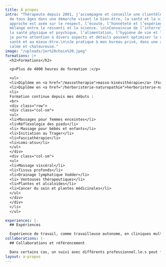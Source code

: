 ```yaml
---
title: À propos
intro: "Thérapeute depuis 2001, j’accompagne et conseille une clientèle variée et
  de tous âges dans une démarche visant le bien-être, la santé et la vitalité. Mon
  approche est axée sur le respect, l’écoute, l’honnêteté et l’expérience. Un juste
  mélange entre le ressenti et la science. \n\nConvaincue de l’interrelation entre
  la santé physique et psychique, l’alimentation, l’hygiène de vie et l’environnement,
  je porte attention à divers aspects et détails pouvant optimiser le retour à la
  santé et au mieux-être.\n\nJe pratique à mon bureau privé, dans une ambiance professionnelle,
  calme et chaleureuse."
image: "/uploads/1er%20choix%20.jpeg"
formations: |+
  <h2>Formations</h2>

  <p>Plus de 4000 heures de formation :</p>

  <ul>
  <li>Diplôme en <a href="/massotherapie">masso-kinésithérapie</a> (Formation chez <a href="https://www.kineconcept.com/fr/" target="_blank">Kiné-Concept</a>)</li>
  <li>Diplôme en <a href="/herboristerie-naturopathie">herboristerie-naturopathie</a> (Formation de thérapeute à l’<a href="https://herbotheque.com/" target="_blank">Herbothèque</a>)<\li>
  <li>
  Formation continue depuis mes débuts :
  <br>
  <div class="row">
  <div class="col-sm">
  <ul>
  <li>Massages pour femmes enceintes</li>
  <li>Réflexologie des pieds</li>
  <li> Massage pour bébés et enfants</li>
  <li>Initiation au Trager</li>
  <li>Fasciathérapie</li>
  <li>Lomi-atsu</li>
  </ul>
  </div>
  <div class="col-sm">
  <ul>
  <li>Massage viscéral</li>
  <li>Tissus profonds</li>
  <li>Drainage lymphatique Vodder</li>
  <li> Ventouses thérapeutiques</li>
  <li>Plantes et alcaloïdes</li>
  <li>Cancer du sein et plantes médicinales</li>
  </ul>
  </div>
  </div>
  </li>
  </ul>

experiences: |-
  ## Expériences

  Expérience de travail, comme travailleuse autonome, en cliniques multidisciplinaires, en milieu de travail et lors d’événements.
collaborations: |-
  ## Collaborations et référencement

  Dans certains cas, un suivi avec différents professionnel.le.s peut favoriser l’atteinte de résultats. Je n’hésite pas à référer et à collaborer au besoin (ostéopathes, physiothérapeutes, chiropraticien.ne.s, acupuncteur.trice.s, podiatres, psychologues, dentistes, etc.).
layout: a-propos
---
```



